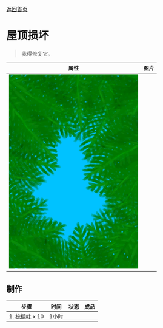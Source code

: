 [返回首页](index.md)  
# 屋顶损坏  
> 我得修复它。  
  
  属性  |   图片   
 ----  |  ----:   
   |  ![](Sprite/RoofDamage.png)   
  
## 制作  
步骤  |  时间  |  状态  |  成品  
----  |  ----  |  ----  |  ----  
1. [棕榈叶](PalmFronds.md) x 10  |  1小时  |    |    
